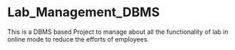 # Lab_Management_DBMS

This is a DBMS based Project to manage about all the functionality of lab in online mode to reduce the efforts of employees.
